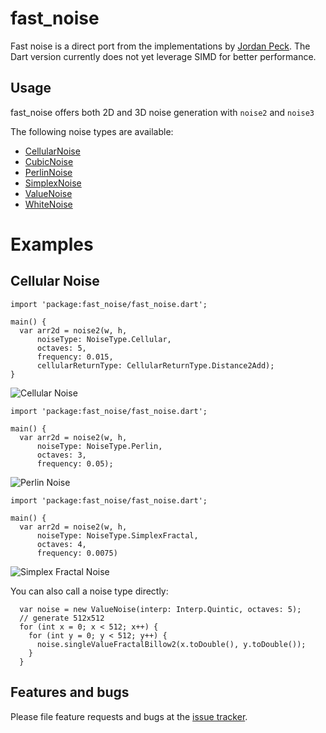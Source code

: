 # fast_noise

Fast noise is a direct port from the implementations by [Jordan Peck][auburns].
The Dart version currently does not yet leverage SIMD for better performance.

## Usage

fast_noise offers both 2D and 3D noise generation with ``noise2`` and ``noise3``

The following noise types are available:
- [CellularNoise][cellular_noise]
- [CubicNoise][cubic_noise]
- [PerlinNoise][perlin_noise]
- [SimplexNoise][simplex_noise]
- [ValueNoise][value_noise]
- [WhiteNoise][white_noise]

# Examples
## Cellular Noise
    import 'package:fast_noise/fast_noise.dart';

    main() {
      var arr2d = noise2(w, h,
          noiseType: NoiseType.Cellular,
          octaves: 5,
          frequency: 0.015,
          cellularReturnType: CellularReturnType.Distance2Add);
    }
![Cellular Noise](https://imgur.com/ajmSxvC.png)

    import 'package:fast_noise/fast_noise.dart';

    main() {
      var arr2d = noise2(w, h,
          noiseType: NoiseType.Perlin,
          octaves: 3,
          frequency: 0.05);
          
![Perlin Noise](https://imgur.com/vUFS893.png)       

    import 'package:fast_noise/fast_noise.dart';

    main() {
      var arr2d = noise2(w, h,
          noiseType: NoiseType.SimplexFractal,
          octaves: 4,
          frequency: 0.0075)
          
![Simplex Fractal Noise](https://imgur.com/PRSWv95.png)

You can also call a noise type directly:

      var noise = new ValueNoise(interp: Interp.Quintic, octaves: 5);
      // generate 512x512  
      for (int x = 0; x < 512; x++) {
        for (int y = 0; y < 512; y++) {
          noise.singleValueFractalBillow2(x.toDouble(), y.toDouble());
        }
      }

## Features and bugs

Please file feature requests and bugs at the [issue tracker][tracker].

[tracker]: https://github.com/frankpepermans/fast_noise/issues
[auburns]: https://github.com/Auburns
[cellular_noise]: https://github.com/frankpepermans/fast_noise/blob/master/lib/src/noise/cellular.dart
[cubic_noise]: https://github.com/frankpepermans/fast_noise/blob/master/lib/src/noise/cubic.dart
[perlin_noise]: https://github.com/frankpepermans/fast_noise/blob/master/lib/src/noise/perlin.dart
[simplex_noise]: https://github.com/frankpepermans/fast_noise/blob/master/lib/src/noise/simplex.dart
[value_noise]: https://github.com/frankpepermans/fast_noise/blob/master/lib/src/noise/value.dart
[white_noise]: https://github.com/frankpepermans/fast_noise/blob/master/lib/src/noise/white.dart
